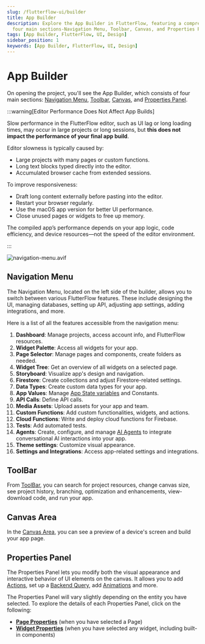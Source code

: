 ```yaml
---
slug: /flutterflow-ui/builder
title: App Builder
description: Explore the App Builder in FlutterFlow, featuring a comprehensive interface with 
  four main sections-Navigation Menu, Toolbar, Canvas, and Properties Panel.
tags: [App Builder, FlutterFlow, UI, Design]
sidebar_position: 1
keywords: [App Builder, FlutterFlow, UI, Design]
---
```


# App Builder

On opening the project, you'll see the App Builder, which consists of four main sections: 
[Navigation Menu](#navigation-menu), [Toolbar](#toolbar), [Canvas](#canvas-area), and [Properties Panel](#properties-panel).

:::warning[Editor Performance Does Not Affect App Builds]

Slow performance in the FlutterFlow editor, such as UI lag or long loading times, may occur in large projects or long sessions, but **this does not impact the performance of your final app build**.

Editor slowness is typically caused by:
- Large projects with many pages or custom functions.
- Long text blocks typed directly into the editor.
- Accumulated browser cache from extended sessions.

To improve responsiveness:
- Draft long content externally before pasting into the editor.
- Restart your browser regularly.
- Use the macOS app version for better UI performance.
- Close unused pages or widgets to free up memory.

The compiled app’s performance depends on your app logic, code efficiency, and device resources—not the speed of the editor environment.

:::


![navigation-menu.avif](imgs/navigation-menu.avif)

## Navigation Menu

The Navigation Menu, located on the left side of the builder, allows you to switch between various FlutterFlow features. These include designing the UI, managing databases, setting up API, adjusting app settings, adding integrations, and more.

Here is a list of all the features accessible from the navigation menu:

1. **Dashboard**: Manage projects, access account info, and FlutterFlow resources.
2. **Widget Palette**: Access all widgets for your app.
3. **Page Selector**: Manage pages and components, create folders as needed.
4. **Widget Tree**: Get an overview of all widgets on a selected page.
5. **Storyboard**: Visualize app's design and navigation.
6. **Firestore**: Create collections and adjust Firestore-related settings.
7. **Data Types**: Create custom data types for your app.
8. **App Values**: Manage [App State variables](../../resources/data-representation/app-state.md) and Constants.
9. **API Calls**: Define API calls.
10. **Media Assets**: Upload assets for your app and team.
11. **Custom Functions**: Add custom functionalities, widgets, and actions.
12. **Cloud Functions**: Write and deploy cloud functions for Firebase.
13. **Tests**: Add automated tests.
14. **Agents**: Create, configure, and manage [AI Agents](../../ff-integrations/ai/ai-agents.md) to integrate conversational AI interactions into your app.
15. **Theme settings**: Customize visual appearance.
16. **Settings and Integrations**: Access app-related settings and integrations.

## ToolBar

From [ToolBar](toolbar.md), you can search for project resources, change canvas size, see project history, branching, optimization and enhancements, view-download code, and run your app.

## Canvas Area

In the [Canvas Area](canvas.md), you can see a preview of a device's screen and build your app page.

## Properties Panel

The Properties Panel lets you modify both the visual appearance and interactive behavior of UI 
elements on the canvas. It allows you to add [Actions](../../resources/control-flow/functions/action-flow-editor.md), set up a [Backend Query](../../resources/control-flow/backend-logic/backend-query/backend-query.md), add [Animations](../../ff-concepts/animations/animations.md) and more.

The Properties Panel will vary slightly depending on the entity you have selected. To explore the details of each Properties Panel, click on the following:

- **[Page Properties](../../resources/ui/pages/pages-properties.md)** (when you have selected a Page)
- **[Widget Properties](../../resources/ui/widgets/widget-properties.md)** (when you have selected any widget, including built-in components)

